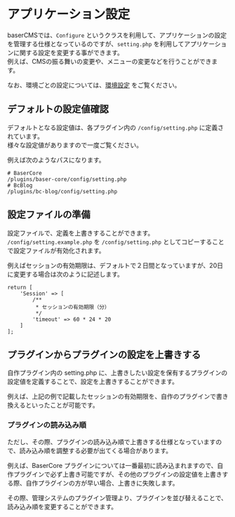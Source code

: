 # アプリケーション設定

baserCMSでは、`Configure` というクラスを利用して、アプリケーションの設定を管理する仕様となっているのですが、`setting.php` を利用してアプリケーションに関する設定を変更する事ができます。   
例えば、CMSの振る舞いの変更や、メニューの変更などを行うことができます。

なお、環境ごとの設定については、[環境設定](../introduce/env_setting) をご覧ください。


## デフォルトの設定値確認
デフォルトとなる設定値は、各プラグイン内の `/config/setting.php` に定義されています。  
様々な設定値がありますので一度ご覧ください。

例えば次のようなパスになります。
```shell
# BaserCore
/plugins/baser-core/config/setting.php
# BcBlog
/plugins/bc-blog/config/setting.php
```

## 設定ファイルの準備
設定ファイルで、定義を上書きすることができます。  
`/config/setting.example.php` を `/config/setting.php` としてコピーすることで設定ファイルが有効化されます。 

例えばセッションの有効期限は、デフォルトで２日間となっていますが、20日に変更する場合は次のように記述します。

```shell
return [
    'Session' => [
        /**
         * セッションの有効期限（分）
         */
        'timeout' => 60 * 24 * 20
    ]    
];
```

## プラグインからプラグインの設定を上書きする
自作プラグイン内の setting.php に、上書きしたい設定を保有するプラグインの設定値を定義することで、設定を上書きすることができます。

例えば、上記の例で記載したセッションの有効期限を、自作のプラグインで書き換えるといったことが可能です。

### プラグインの読み込み順
ただし、その際、プラグインの読み込み順で上書きする仕様となっていますので、読み込み順を調整する必要が出てくる場合があります。

例えば、BaserCore プラグインについては一番最初に読み込まれますので、自作プラグインで必ず上書き可能ですが、その他のプラグインの設定値を上書きする際、自作プラグインの方が早い場合、上書きに失敗します。

その際、管理システムのプラグイン管理より、プラグインを並び替えることで、読み込み順を変更することができます。
